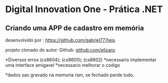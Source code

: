 # Digital Innovation One - Prática .NET

## Criando uma APP de cadastro em memória

desenvolvido por : https://github.com/gabriel777reis

projeto clonado do autor: Github:  [github.com/elizarp](https://github.com/elizarp)



*Diversos erros (cs8604); (cs8600); (cs8602)
*necessario implementar uma interface amigavel 
*necessario melhorar o codigo

*dados sao gravado na memoria ram, se fechado perde tudo.